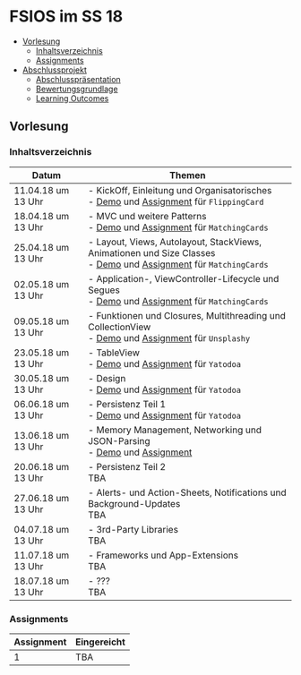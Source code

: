 # FSIOS im SS 18

- [Vorlesung](#vorlesung)
  - [Inhaltsverzeichnis](#inhaltsverzeichnis)
  - [Assignments](#assignments)
- [Abschlussprojekt](#abschlussprojekt)
  - [Abschlusspräsentation](#abschlusspräsentation)
  - [Bewertungsgrundlage](#bewertungsgrundlage)
  - [Learning Outcomes](#learning-outcomes)

## Vorlesung 

### Inhaltsverzeichnis
| Datum  | Themen |
| ------------- | ------------- |
| 11.04.18 um 13 Uhr | - KickOff, Einleitung und Organisatorisches <br /> - [Demo](https://github.com/alexdobry/FSIOS/tree/master/SS18/01_introduction/demo/FlippingCard) und [Assignment](https://github.com/alexdobry/FSIOS/tree/master/SS18/01_introduction/your%20assignment) für `FlippingCard` |
| 18.04.18 um 13 Uhr | - MVC und weitere Patterns <br /> - [Demo](https://github.com/alexdobry/FSIOS/tree/master/SS18/02_mvc/demo/MatchingCards) und [Assignment](https://github.com/alexdobry/FSIOS/tree/master/SS18/02_mvc/your%20assignment) für `MatchingCards` |
| 25.04.18 um 13 Uhr | - Layout, Views, Autolayout, StackViews, Animationen und Size Classes <br /> - [Demo](https://github.com/alexdobry/FSIOS/tree/master/SS18/03_layout&autolayout/demo/MatchingCards) und [Assignment](https://github.com/alexdobry/FSIOS/tree/master/SS18/03_layout&autolayout/your%20assignment) für `MatchingCards` |
| 02.05.18 um 13 Uhr | - Application-, ViewController-Lifecycle und Segues <br /> - [Demo](https://github.com/alexdobry/FSIOS/tree/master/SS18/04_lifecycle&segues/demo/MatchingCards) und [Assignment](https://github.com/alexdobry/FSIOS/tree/master/SS18/04_lifecycle&segues/your%20assignment) für `MatchingCards` |
| 09.05.18 um 13 Uhr | - Funktionen und Closures, Multithreading und CollectionView <br /> - [Demo](https://github.com/alexdobry/FSIOS/tree/master/SS18/05_closures&multithreading&collectionView/demo/Unsplashy) und [Assignment](https://github.com/alexdobry/FSIOS/tree/master/SS18/05_closures&multithreading&collectionView/your%20assignment) für `Unsplashy` |
| 23.05.18 um 13 Uhr | - TableView <br /> - [Demo](https://github.com/alexdobry/FSIOS/tree/master/SS18/06_tableView/demo/Yatodoa) und [Assignment](https://github.com/alexdobry/FSIOS/tree/master/SS18/06_tableView/your%20assignment) für `Yatodoa` |
| 30.05.18 um 13 Uhr | - Design <br /> - [Demo](https://github.com/alexdobry/FSIOS/tree/master/SS18/07_design/demo/Yatodoa) und [Assignment](https://github.com/alexdobry/FSIOS/tree/master/SS18/07_design/your%20assignment) für `Yatodoa` |
| 06.06.18 um 13 Uhr | - Persistenz Teil 1 <br /> - [Demo](https://github.com/alexdobry/FSIOS/tree/master/SS18/08_persistence/demo/Yatodoa) und [Assignment](https://github.com/alexdobry/FSIOS/tree/master/SS18/08_persistence/your%20assignment) für `Yatodoa` |
| 13.06.18 um 13 Uhr | - Memory Management, Networking und JSON-Parsing <br /> - [Demo](https://github.com/alexdobry/FSIOS/tree/master/SS18/09_memorymanagement&networking&jsonparsing/demo/Cryptomarket) und [Assignment](https://github.com/alexdobry/FSIOS/tree/master/SS18/09_memorymanagement&networking&jsonparsing/your%20assignment) |
| 20.06.18 um 13 Uhr | - Persistenz Teil 2 <br /> TBA |
| 27.06.18 um 13 Uhr | - Alerts- und Action-Sheets, Notifications und Background-Updates <br /> TBA |
| 04.07.18 um 13 Uhr | - 3rd-Party Libraries <br /> TBA |
| 11.07.18 um 13 Uhr | - Frameworks und App-Extensions <br /> TBA |
| 18.07.18 um 13 Uhr | - ??? <br /> TBA |


### Assignments
| Assignment | Eingereicht |
| ------------- | ------------- |
| 1 | TBA |
